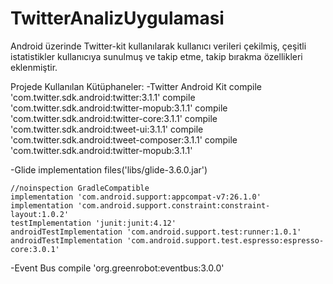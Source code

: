 # TwitterAnalizUygulamasi
Android üzerinde Twitter-kit kullanılarak kullanıcı verileri çekilmiş, çeşitli istatistikler kullanıcıya sunulmuş ve takip etme, takip bırakma özellikleri eklenmiştir.

Projede Kullanılan Kütüphaneler:
-Twitter Android Kit
    compile 'com.twitter.sdk.android:twitter:3.1.1'
    compile 'com.twitter.sdk.android:twitter-mopub:3.1.1'
    compile 'com.twitter.sdk.android:twitter-core:3.1.1'
    compile 'com.twitter.sdk.android:tweet-ui:3.1.1'
    compile 'com.twitter.sdk.android:tweet-composer:3.1.1'
    compile 'com.twitter.sdk.android:twitter-mopub:3.1.1'

-Glide
    implementation files('libs/glide-3.6.0.jar')
    
    //noinspection GradleCompatible
    implementation 'com.android.support:appcompat-v7:26.1.0'
    implementation 'com.android.support.constraint:constraint-layout:1.0.2'
    testImplementation 'junit:junit:4.12'
    androidTestImplementation 'com.android.support.test:runner:1.0.1'
    androidTestImplementation 'com.android.support.test.espresso:espresso-core:3.0.1'
-Event Bus
    compile 'org.greenrobot:eventbus:3.0.0'

